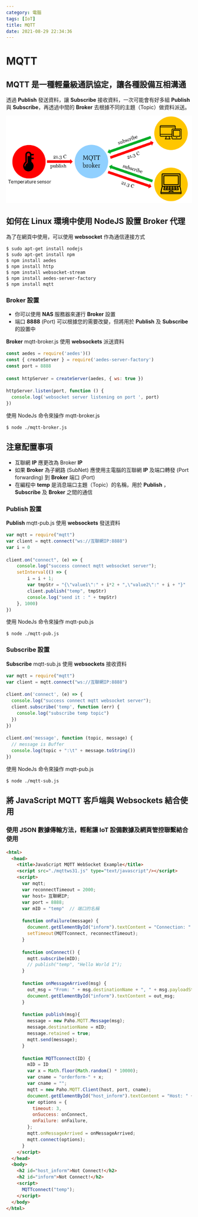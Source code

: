 ```yaml
---
category: 電腦
tags: [IoT]
title: MQTT
date: 2021-08-29 22:34:36
---
```



# MQTT

## **MQTT** 是一種輕量級通訊協定，讓各種設備互相溝通


透過 **Publish** 發送資料，讓 **Subscribe** 接收資料，一次可能會有好多組 **Publish** 與 **Subscribe**，再透過中間的 **Broker** 去根據不同的主題（Topic）做資料派送。

![](../assets/img/IoT/mqtt.png)


## 如何在 Linux 環境中使用 NodeJS 設置 **Broker** 代理

為了在網頁中使用，可以使用 **websocket** 作為通信連接方式

```
$ sudo apt-get install nodejs 
$ sudo apt-get install npm
$ npm install aedes
$ npm install http
$ npm install websocket-stream
$ npm install aedes-server-factory
$ npm install mqtt
```


### **Broker** 設置

- 你可以使用 **NAS** 服務器來運行 **Broker** 設置
- 端口 **8888** (Port) 可以根據您的需要改變，但將用於 **Publish** 及 **Subscribe** 的設置中


**Broker** mqtt-broker.js 使用 **websockets** 派送資料

```javascript
const aedes = require('aedes')()
const { createServer } = require('aedes-server-factory')
const port = 8888

const httpServer = createServer(aedes, { ws: true })

httpServer.listen(port, function () {
  console.log('websocket server listening on port ', port)
})

```

使用 NodeJs 命令來操作 mqtt-broker.js

```
$ node ./mqtt-broker.js
```

## 注意配置事項

- 互聯網 **IP** 應更改為 Broker **IP**
- 如果 **Broker** 為子網路 (SubNet) 應使用主電腦的互聯網 **IP** 及端口轉發 (Port forwarding) 到 **Broker** 端口 (Port)
- 在編程中 **temp** 是消息端口主題（Topic）的名稱，用於 **Publish** ，**Subscribe** 及 **Broker** 之間的通信

### **Publish** 設置

**Publish** mqtt-pub.js 使用 **websockets** 發送資料

```javascript
var mqtt = require("mqtt")
var client = mqtt.connect("ws://互聯網IP:8888")
var i = 0

client.on("connect", (e) => {
    console.log("success connect mqtt websocket server");
    setInterval(() => {
        i = i + 1;
        var tmpStr = "{\"value1\":" + i*2 + ",\"value2\":" + i + "}"
        client.publish("temp", tmpStr)
        console.log("send it : " + tmpStr)
    }, 1000)
})

```


使用 NodeJs 命令來操作 mqtt-pub.js

```
$ node ./mqtt-pub.js
```

### **Subscribe** 設置

**Subscribe** mqtt-sub.js 使用 **websockets** 接收資料

```javascript
var mqtt = require("mqtt")
var client = mqtt.connect("ws://互聯網IP:8888")

client.on('connect', (e) => {
  console.log("success connect mqtt websocket server");
  client.subscribe('temp', function (err) {
    console.log("subscribe temp topic")
  })
})

client.on('message', function (topic, message) {
  // message is Buffer
  console.log(topic + ":\t" + message.toString())
})

```


使用 NodeJs 命令來操作 mqtt-pub.js

```
$ node ./mqtt-sub.js
```


## 將 **JavaScript MQTT** 客戶端與 **Websockets** 結合使用

### 使用 JSON 數據傳輸方法，輕鬆讓 **IoT** 設備數據及網頁管控聯繫結合使用

```html
<html>
  <head>
    <title>JavaScript MQTT WebSocket Example</title>
    <script src="./mqttws31.js" type="text/javascript"/></script>
    <script>
      var mqtt;
      var reconnectTimeout = 2000;
      var host= 互聯網IP;
      var port = 8888;
      var mID = "temp"  // 端口的名稱 

      function onFailure(message) {
        document.getElementById("inform").textContent = "Connection: " + host + " Failed";
        setTimeout(MQTTconnect, reconnectTimeout);
      }
      
      function onConnect() {
        mqtt.subscribe(mID);
        // publish("temp", "Hello World 1");
      }

      function onMessageArrived(msg) {
        out_msg = "From: " + msg.destinationName + ", " + msg.payloadString;
        document.getElementById("inform").textContent = out_msg;
      }

      function publish(msg){
        message = new Paho.MQTT.Message(msg);
        message.destinationName = mID;
        message.retained = true;
        mqtt.send(message);
      }

      function MQTTconnect(ID) {
        mID = ID
        var x = Math.floor(Math.random() * 10000);
        var cname = "orderform-" + x;
        var cname = "";
        mqtt = new Paho.MQTT.Client(host, port, cname);
        document.getElementById("host_inform").textContent = "Host: " + host + ":" + port + " was connected.";
        var options = {
          timeout: 3,
          onSuccess: onConnect,
          onFailure: onFailure,
        };
        mqtt.onMessageArrived = onMessageArrived;
        mqtt.connect(options);
      }
    </script>
  </head>
  <body>
    <h2 id="host_inform">Not Connect!</h2>
    <h2 id="inform">Not Connect!</h2>
    <script>
      MQTTconnect("temp");
    </script>
  </body>
</html>

```